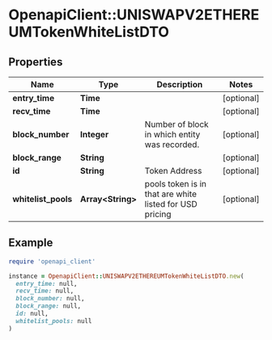 # OpenapiClient::UNISWAPV2ETHEREUMTokenWhiteListDTO

## Properties

| Name | Type | Description | Notes |
| ---- | ---- | ----------- | ----- |
| **entry_time** | **Time** |  | [optional] |
| **recv_time** | **Time** |  | [optional] |
| **block_number** | **Integer** | Number of block in which entity was recorded. | [optional] |
| **block_range** | **String** |  | [optional] |
| **id** | **String** | Token Address | [optional] |
| **whitelist_pools** | **Array&lt;String&gt;** | pools token is in that are white listed for USD pricing | [optional] |

## Example

```ruby
require 'openapi_client'

instance = OpenapiClient::UNISWAPV2ETHEREUMTokenWhiteListDTO.new(
  entry_time: null,
  recv_time: null,
  block_number: null,
  block_range: null,
  id: null,
  whitelist_pools: null
)
```

